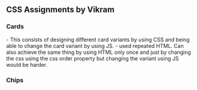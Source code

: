 <h2> CSS Assignments by Vikram</h2>
 
 <h3>Cards</h3>
    - This consists of designing different card variants by using CSS and being able to change the card variant by using JS.
        - used repeated HTML. Can also achieve the same thing by using HTML only once and just by changing the css using the css order property but changing the variant using JS would be harder.
 <h3>Chips</h3>
